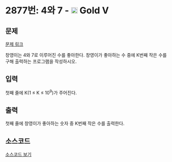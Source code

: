 # 2877번: 4와 7 - <img src="https://static.solved.ac/tier_small/11.svg" style="height:20px" /> Gold V

<!-- performance -->

<!-- 문제 제출 후 깃허브에 푸시를 했을 때 제출한 코드의 성능이 입력될 공간입니다.-->

<!-- end -->

## 문제

[문제 링크](https://boj.kr/2877)


<p>창영이는 4와 7로 이루어진 수를 좋아한다. 창영이가 좋아하는 수 중에 K번째 작은 수를 구해 출력하는 프로그램을 작성하시오.</p>



## 입력


<p>첫째 줄에 K(1 ≤ K ≤ 10<sup>9</sup>)가 주어진다.</p>



## 출력


<p>첫째 줄에 창영이가 좋아하는 숫자 중 K번째 작은 수를 출력한다.</p>



## 소스코드

[소스코드 보기](4와%207.py)